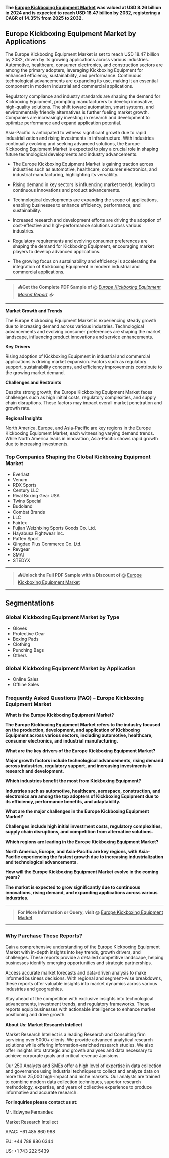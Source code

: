 <p><strong>The <a href="https://www.marketresearchintellect.com/download-sample/?rid=153092&amp;utm_source=Pulse-April-Europe&amp;utm_medium=852">Europe Kickboxing Equipment Market</a> was valued at USD 8.26 billion in 2024 and is expected to reach USD 18.47 billion by 2032, registering a CAGR of 14.35% from 2025 to 2032.</strong></p><h2>Europe Kickboxing Equipment Market by Applications&nbsp;</h2><p><p>The Europe Kickboxing Equipment Market is set to reach USD 18.47 billion by 2032, driven by its growing applications across various industries. Automotive, healthcare, consumer electronics, and construction sectors are among the primary adopters, leveraging Kickboxing Equipment for enhanced efficiency, sustainability, and performance. Continuous technological advancements are expanding its use, making it an essential component in modern industrial and commercial applications.</p><p>Regulatory compliance and industry standards are shaping the demand for Kickboxing Equipment, prompting manufacturers to develop innovative, high-quality solutions. The shift toward automation, smart systems, and environmentally friendly alternatives is further fueling market growth. Companies are increasingly investing in research and development to optimize performance and expand application potential.</p><p>Asia-Pacific is anticipated to witness significant growth due to rapid industrialization and rising investments in infrastructure. With industries continually evolving and seeking advanced solutions, the Europe Kickboxing Equipment Market is expected to play a crucial role in shaping future technological developments and industry advancements.</p></p><ul><li><p>The Europe Kickboxing Equipment Market is gaining traction across industries such as automotive, healthcare, consumer electronics, and industrial manufacturing, highlighting its versatility.</p></li><li><p>Rising demand in key sectors is influencing market trends, leading to continuous innovations and product advancements.</p></li><li><p>Technological developments are expanding the scope of applications, enabling businesses to enhance efficiency, performance, and sustainability.</p></li><li><p>Increased research and development efforts are driving the adoption of cost-effective and high-performance solutions across various industries.</p></li><li><p>Regulatory requirements and evolving consumer preferences are shaping the demand for Kickboxing Equipment, encouraging market players to develop advanced applications.</p></li><li><p>The growing focus on sustainability and efficiency is accelerating the integration of Kickboxing Equipment in modern industrial and commercial applications.</p></li></ul><hr /><blockquote><p><strong><span class="font-[700]">📥Get the Complete PDF Sample of @ </span></strong><em><span class="font-[700]"><a href="https://www.marketresearchintellect.com/download-sample/?rid=153092&amp;utm_source=Pulse-April-Europe&amp;utm_medium=852" target="_blank" data-tracking-control-name="article-ssr-frontend-pulse_little-text-block" data-tracking-will-navigate="" data-test-link="">Europe Kickboxing Equipment Market Report</a>&nbsp;📥</span></em></p></blockquote><hr /><p class="" data-start="77" data-end="360"><strong data-start="77" data-end="105">Market Growth and Trends</strong></p><p class="" data-start="77" data-end="360">The Europe Kickboxing Equipment Market is experiencing steady growth due to increasing demand across various industries. Technological advancements and evolving consumer preferences are shaping the market landscape, influencing product innovations and service enhancements.</p><p class="" data-start="362" data-end="606"><strong data-start="362" data-end="377">Key Drivers</strong></p><p class="" data-start="362" data-end="606">Rising adoption of Kickboxing Equipment in industrial and commercial applications is driving market expansion. Factors such as regulatory support, sustainability concerns, and efficiency improvements contribute to the growing market demand.</p><p class="" data-start="608" data-end="849"><strong data-start="608" data-end="637">Challenges and Restraints</strong></p><p class="" data-start="608" data-end="849">Despite strong growth, the Europe Kickboxing Equipment Market faces challenges such as high initial costs, regulatory complexities, and supply chain disruptions. These factors may impact overall market penetration and growth rate.</p><p class="" data-start="851" data-end="1095"><strong data-start="851" data-end="872">Regional Insights</strong></p><p class="" data-start="851" data-end="1095">North America, Europe, and Asia-Pacific are key regions in the Europe Kickboxing Equipment Market, each witnessing varying demand trends. While North America leads in innovation, Asia-Pacific shows rapid growth due to increasing investments.</p><p><h3>Top Companies Shaping the Global Kickboxing Equipment Market </h3><ul><li>Everlast</li><li>Venum</li><li>RDX Sports</li><li>Century LLC</li><li>Rival Boxing Gear USA</li><li>Twins Special</li><li>Budoland</li><li>Combat Brands</li><li>LLC</li><li>Fairtex</li><li>Fujian Weizhixing Sports Goods Co. Ltd.</li><li>Hayabusa Fightwear Inc.</li><li>Paffen Sport</li><li>Qingdao Plus Commerce Co. Ltd.</li><li>Revgear</li><li>SMAI</li><li>STEDYX</li></ul></p><hr /><blockquote><p><strong>📥Unlock the Full PDF Sample with a Discount of @</strong> <a href="https://www.marketresearchintellect.com/ask-for-discount/?rid=153092&amp;utm_source=Pulse-April-Europe&amp;utm_medium=852">Europe Kickboxing Equipment Market</a></p></blockquote><hr /><p><h2>Segmentations</h2><h3>Global Kickboxing Equipment Market by Type</h3><ul><li>Gloves</li><li>Protective Gear</li><li>Boxing Pads</li><li>Clothing</li><li>Punching Bags</li><li>Others</li></ul><h3>Global Kickboxing Equipment Market by Application</h3><ul><li>Online Sales</li><li>Offline Sales</li></ul></p><h3><strong>Frequently Asked Questions (FAQ) &ndash; Europe Kickboxing Equipment Market</strong></h3><p><strong>What is the Europe Kickboxing Equipment Market?</strong></p><p><strong>The Europe Kickboxing Equipment Market refers to the industry focused on the production, development, and application of Kickboxing Equipment across various sectors, including automotive, healthcare, consumer electronics, and industrial manufacturing.</strong></p><p><strong>What are the key drivers of the Europe Kickboxing Equipment Market?</strong></p><p><strong>Major growth factors include technological advancements, rising demand across industries, regulatory support, and increasing investments in research and development.</strong></p><p><strong>Which industries benefit the most from Kickboxing Equipment?</strong></p><p><strong>Industries such as automotive, healthcare, aerospace, construction, and electronics are among the top adopters of Kickboxing Equipment due to its efficiency, performance benefits, and adaptability.</strong></p><p><strong>What are the major challenges in the Europe Kickboxing Equipment Market?</strong></p><p><strong>Challenges include high initial investment costs, regulatory complexities, supply chain disruptions, and competition from alternative solutions.</strong></p><p><strong>Which regions are leading in the Europe Kickboxing Equipment Market?</strong></p><p><strong>North America, Europe, and Asia-Pacific are key regions, with Asia-Pacific experiencing the fastest growth due to increasing industrialization and technological advancements.</strong></p><p><strong>How will the Europe Kickboxing Equipment Market evolve in the coming years?</strong></p><p><strong>The market is expected to grow significantly due to continuous innovations, rising demand, and expanding applications across various industries.</strong></p><hr /><blockquote><p><span class="font-[700]"><strong>For More Information or Query, visit&nbsp;@</strong>&nbsp;</span><span class="font-[700]"><a href="https://www.marketresearchintellect.com/product/global-kickboxing-equipment-market-size-forecast/?utm_source=Linkedin&utm_medium=852" target="_blank" data-tracking-control-name="article-ssr-frontend-pulse_little-text-block" data-tracking-will-navigate="" data-test-link="">Europe Kickboxing Equipment Market</a></span></p></blockquote><hr /><h3><strong data-start="0" data-end="31">Why Purchase These Reports?</strong></h3><p class="" data-start="35" data-end="297">Gain a comprehensive understanding of the Europe Kickboxing Equipment Market with in-depth insights into key trends, growth drivers, and challenges. These reports provide a detailed competitive landscape, helping businesses identify emerging opportunities and strategic partnerships.</p><p class="" data-start="299" data-end="540">Access accurate market forecasts and data-driven analysis to make informed business decisions. With regional and segment-wise breakdowns, these reports offer valuable insights into market dynamics across various industries and geographies.</p><p class="" data-start="542" data-end="784">Stay ahead of the competition with exclusive insights into technological advancements, investment trends, and regulatory frameworks. These reports equip businesses with actionable intelligence to enhance market positioning and drive growth.</p><p><strong><span class="font-[700]">About Us: Market Research Intellect</span></strong></p><p><span class="">Market Research Intellect is a leading Research and Consulting firm servicing over 5000+ clients. We provide advanced analytical research solutions while offering information-enriched research studies.&nbsp;</span>We also offer insights into strategic and growth analyses and data necessary to achieve corporate goals and critical revenue Janisions.</p><p><span class="">Our 250 Analysts and SMEs offer a high level of expertise in data collection and governance using industrial techniques to collect and analyze data on more than 25,000 high-impact and niche markets. Our analysts are trained to combine modern data collection techniques, superior research methodology, expertise, and years of collective experience to produce informative and accurate research.</span></p><p><strong>For inquiries please contact us at:</strong></p><p>Mr. Edwyne Fernandes</p><p>Market Research Intellect</p><p>APAC: +61 485 860 968</p><p>EU: +44 788 886 6344</p><p>US: +1 743 222 5439</p>